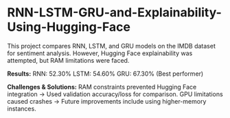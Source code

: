 # RNN-LSTM-GRU-and-Explainability-Using-Hugging-Face
This project compares RNN, LSTM, and GRU models on the IMDB dataset for sentiment analysis. However, Hugging Face explainability was attempted, but RAM limitations were faced.

**Results:** 
RNN: 52.30%
LSTM: 54.60%
GRU: 67.30% (Best performer)

**Challenges & Solutions:**
RAM constraints prevented Hugging Face integration → Used validation accuracy/loss for comparison.
GPU limitations caused crashes → Future improvements include using higher-memory instances.
